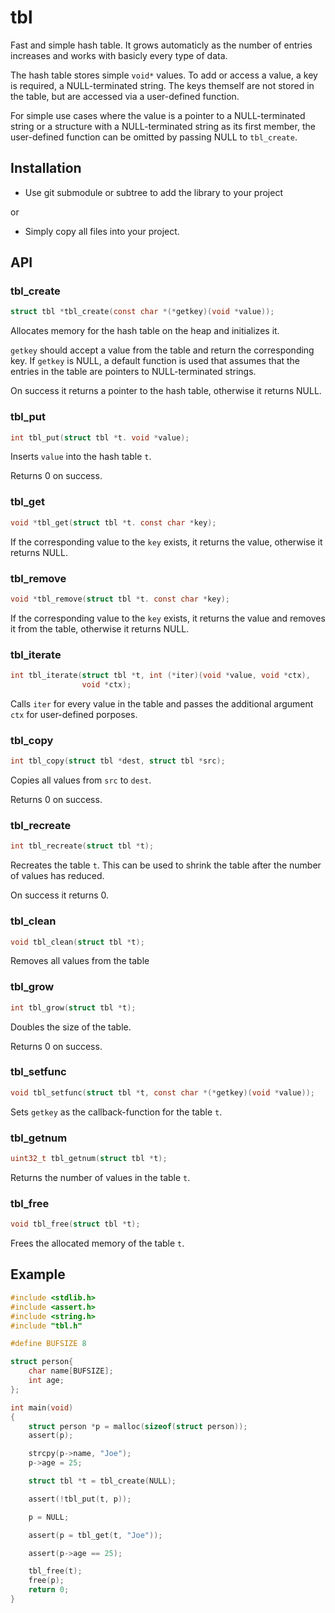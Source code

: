 tbl
===

Fast and simple hash table. It grows automaticly as the number of entries
increases and works with basicly every type of data.

The hash table stores simple `void*` values. To add or access a value, a key is
required, a NULL-terminated string. The keys themself are not stored in the
table, but are accessed via a user-defined function.

For simple use cases where the value is a pointer to a NULL-terminated string
or a structure with a NULL-terminated string as its first member, the
user-defined function can be omitted by passing NULL to `tbl_create`.


Installation
------------

* Use git submodule or subtree to add the library to your project

or

* Simply copy all files into your project.


API
---

### tbl_create

```c
struct tbl *tbl_create(const char *(*getkey)(void *value));
```

Allocates memory for the hash table on the heap and initializes it.

`getkey` should accept a value from the table and return the corresponding key.
If `getkey` is NULL, a default function is used that assumes that the entries
in the table are pointers to NULL-terminated strings.

On success it returns a pointer to the hash table, otherwise it returns NULL.


### tbl_put

```c
int tbl_put(struct tbl *t. void *value);
```

Inserts `value` into the hash table `t`.

Returns 0 on success.


### tbl_get

```c
void *tbl_get(struct tbl *t. const char *key);
```

If the corresponding value to the `key` exists, it returns the value, otherwise
it returns NULL.


### tbl_remove

```c
void *tbl_remove(struct tbl *t. const char *key);
```

If the corresponding value to the `key` exists, it returns the value and
removes it from the table, otherwise it returns NULL.


### tbl_iterate

```c
int tbl_iterate(struct tbl *t, int (*iter)(void *value, void *ctx),
                void *ctx);
```

Calls `iter` for every value in the table and passes the additional argument
`ctx` for user-defined porposes.


### tbl_copy

```c
int tbl_copy(struct tbl *dest, struct tbl *src);
```

Copies all values from `src` to `dest`.

Returns 0 on success.


### tbl_recreate

```c
int tbl_recreate(struct tbl *t);
```

Recreates the table `t`. This can be used to shrink the table after the number
of values has reduced.

On success it returns 0.


### tbl_clean

```c
void tbl_clean(struct tbl *t);
```

Removes all values from the table


### tbl_grow

```c
int tbl_grow(struct tbl *t);
```

Doubles the size of the table.

Returns 0 on success.


### tbl_setfunc

```c
void tbl_setfunc(struct tbl *t, const char *(*getkey)(void *value));
```

Sets `getkey` as the callback-function for the table `t`.


### tbl_getnum

```c
uint32_t tbl_getnum(struct tbl *t);
```

Returns the number of values in the table `t`.


### tbl_free

```c
void tbl_free(struct tbl *t);
```

Frees the allocated memory of the table `t`.

Example
-------

```c
#include <stdlib.h>
#include <assert.h>
#include <string.h>
#include "tbl.h"

#define BUFSIZE 8

struct person{
    char name[BUFSIZE];
    int age;
};

int main(void)
{
    struct person *p = malloc(sizeof(struct person));
    assert(p);

    strcpy(p->name, "Joe");
    p->age = 25;

    struct tbl *t = tbl_create(NULL);

    assert(!tbl_put(t, p));

    p = NULL;

    assert(p = tbl_get(t, "Joe"));

    assert(p->age == 25);

    tbl_free(t);
    free(p);
    return 0;
}
```
